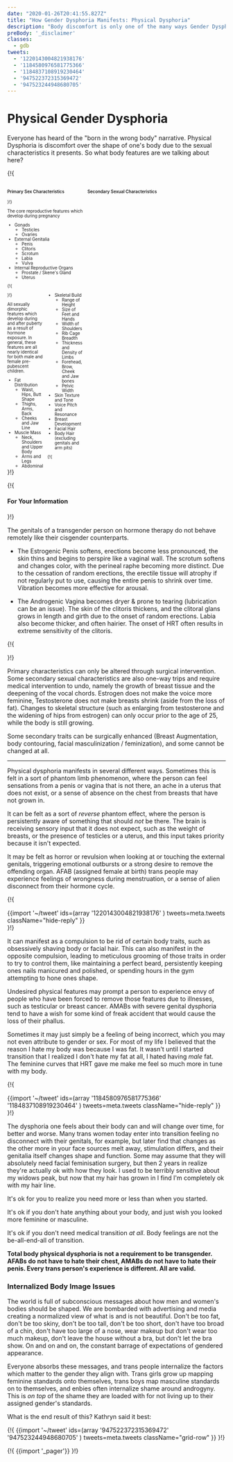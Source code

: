 ```yaml
---
date: "2020-01-26T20:41:55.827Z"
title: "How Gender Dysphoria Manifests: Physical Dysphoria"
description: "Body discomfort is only one of the many ways Gender Dysphoria manifests."
preBody: '_disclaimer'
classes:
  - gdb
tweets:
  - '1220143004821938176'
  - '1184580976581775366'
  - '1184837108919230464'
  - '947522372315369472'
  - '947523244948680705'
---
```


# Physical Gender Dysphoria

Everyone has heard of the "born in the wrong body" narrative. Physical Dysphoria is discomfort over the shape of one's body due to the sexual characteristics it presents. So what body features are we talking about here?

{!{
<style>

.fact-grid h4 { font-weight: 600;grid-row: 1; }

.fact-grid li {break-inside: avoid;}

@media (min-width: 500px) {
  .fact-grid {
    display: grid;
    grid-template-columns: 1fr 2fr;
    grid-template-rows: min-content 1fr;
    grid-column-gap: 1em;
    font-size: 0.7em;
  }

  .fact-grid .two-col { column-count: 2; }
}

</style>
<div class="fact-grid ">
  <h4>Primary Sex Characteristics</h4>
  <div>
}!}

The core reproductive features which develop during pregnancy

- Gonads
  - Testicles
  - Ovaries
- External Genitalia
  - Penis
  - Clitoris
  - Scrotum
  - Labia
  - Vulva
- Internal Reproductive Organs
  - Prostate / Skene's Gland
  - Uterus


{!{ </div>  <h4>Secondary Sexual Characteristics</h4>
<div class="two-col"> }!}

All sexually dimorphic features which develop during and after puberty as a result of hormone exposure. In general, these features are all nearly identical for both male and female pre-pubescent children.

- Fat Distribution
  - Waist, Hips, Butt Shape
  - Thighs, Arms, Back
  - Cheeks and Jaw Line
- Muscle Mass
  - Neck, Shoulders and Upper Body
  - Arms and Legs
  - Abdominal
- Skeletal Build
  - Range of Height
  - Size of Feet and Hands
  - Width of Shoulders
  - Rib Cage Breadth
  - Thickness and Density of Limbs
  - Forehead, Brow, Cheek and Jaw bones
  - Pelvic Width
- Skin Texture and Tone
- Voice Pitch and Resonance
- Breast Development
- Facial Hair
- Body Hair (excluding genitals and arm pits)


{!{ </div></div> }!}

{!{ <div class="gutter"><div class="card"><div class="card-body"><h4 class="card-title">For Your Information</h4> }!}

The genitals of a transgender person on hormone therapy do not behave remotely like their cisgender counterparts.

- The Estrogenic Penis softens, erections become less pronounced, the skin thins and begins to perspire like a vaginal wall. The scrotum softens and changes color, with the perineal raphe becoming more distinct. Due to the cessation of random erections, the erectile tissue will atrophy if not regularly put to use, causing the entire penis to shrink over time. Vibration becomes more effective for arousal.

- The Androgenic Vagina becomes dryer & prone to tearing (lubrication can be an issue). The skin of the clitoris thickens, and the clitoral glans grows in length and girth due to the onset of random erections. Labia also become thicker, and often hairier. The onset of HRT often results in extreme sensitivity of the clitoris.

{!{ </div></div></div> }!}

Primary characteristics can only be altered through surgical intervention. Some secondary sexual characteristics are also one-way trips and require medical intervention to undo, namely the growth of breast tissue and the deepening of the vocal chords. Estrogen does not make the voice more feminine, Testosterone does not make breasts shrink (aside from the loss of fat). Changes to skeletal structure (such as enlarging from testosterone and the widening of hips from estrogen) can only occur prior to the age of 25, while the body is still growing.

Some secondary traits can be surgically enhanced (Breast Augmentation, body contouring, facial masculinization / feminization), and some cannot be changed at all.

---

Physical dysphoria manifests in several different ways. Sometimes this is felt in a sort of phantom limb phenomenon, where the person can feel sensations from a penis or vagina that is not there, an ache in a uterus that does not exist, or a sense of absence on the chest from breasts that have not grown in.

It can be felt as a sort of *reverse* phantom effect, where the person is persistently aware of something that should *not* be there. The brain is receiving sensory input that it does not expect, such as the weight of breasts, or the presence of testicles or a uterus, and this input takes priority because it isn't expected.

It may be felt as horror or revulsion when looking at or touching the external genitals, triggering emotional outbursts or a strong desire to remove the offending organ. AFAB (assigned female at birth) trans people may experience feelings of wrongness during menstruation, or a sense of alien disconnect from their hormone cycle.

{!{ <div class="gutter">{{import '~/tweet' ids=(array
  '1220143004821938176'
) tweets=meta.tweets className="hide-reply" }}</div> }!}

It can manifest as a compulsion to be rid of certain body traits, such as obsessively shaving body or facial hair. This can also manifest in the opposite compulsion, leading to meticulous grooming of those traits in order to try to control them, like maintaining a perfect beard, persistently keeping ones nails manicured and polished, or spending hours in the gym attempting to hone ones shape.

Undesired physical features may prompt a person to experience envy of people who have been forced to remove those features due to illnesses, such as testicular or breast cancer. AMABs with severe genital dysphoria tend to have a wish for some kind of freak accident that would cause the loss of their phallus.

Sometimes it may just simply be a feeling of being incorrect, which you may not even attribute to gender or sex. For most of my life I believed that the reason I hate my body was because I was fat. It wasn't until I started transition that I realized I don't hate my fat at all, I hated having *male* fat. The feminine curves that HRT gave me make me feel so much more in tune with my body.

{!{ <div class="gutter">{{import '~/tweet' ids=(array
  '1184580976581775366'
  '1184837108919230464'
) tweets=meta.tweets className="hide-reply" }}</div> }!}

The dysphoria one feels about their body can and will change over time, for better and worse. Many trans women today enter into transition feeling no disconnect with their genitals, for example, but later find that changes as the other more in your face sources melt away, stimulation differs, and their genitalia itself changes shape and function. Some may assume that they will absolutely need facial feminisation surgery, but then 2 years in realize they're actually ok with how they look. I used to be terribly sensitive about my widows peak, but now that my hair has grown in I find I'm completely ok with my hair line.

It's ok for you to realize you need more or less than when you started.

It's ok if you don't hate anything about your body, and just wish you looked more feminine or masculine.

It's ok if you don't need medical transition *at all*. Body feelings are not the be-all-end-all of transition.

**Total body physical dysphoria is not a requirement to be transgender. AFABs do not have to hate their chest, AMABs do not have to hate their penis. Every trans person's experience is different. All are valid.**

### Internalized Body Image Issues

The world is full of subconscious messages about how men and women's bodies should be shaped. We are bombarded with advertising and media creating a normalized view of what is and is not beautiful. Don't be too fat, don't be too skiny, don't be too tall, don't be too short, don't have too broad of a chin, don't have too large of a nose, wear makeup but don't wear too much makeup, don't leave the house without a bra, but don't let the bra show. On and on and on, the constant barrage of expectations of gendered appearance.

Everyone absorbs these messages, and trans people internalize the factors which matter to the gender they align with. Trans girls grow up mapping feminine standards onto themselves, trans boys map masculine standards on to themselves, and enbies often internalize shame around androgyny. This is *on top* of the shame they are loaded with for not living up to their assigned gender's standards.

What is the end result of this? Kathryn said it best:

{!{ {{import '~/tweet' ids=(array
  '947522372315369472'
  '947523244948680705'
) tweets=meta.tweets className="grid-row" }} }!}

{!{ {{import '_pager'}} }!}
